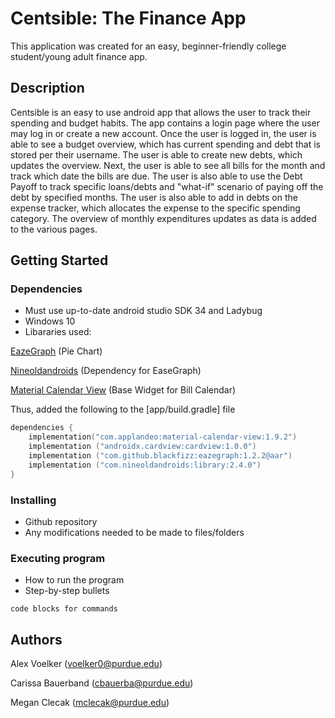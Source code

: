 # Centsible: The Finance App

This application was created for an easy, beginner-friendly college student/young adult finance app. 

## Description

Centsible is an easy to use android app that allows the user to track their spending and budget habits. The app contains a login page where the user may log in or create a new account. Once the user is logged in, the user is able to see a budget overview, which has current spending and debt that is stored per their username. The user is able to create new debts, which updates the overview. Next, the user is able to see all bills for the month and track which date the bills are due. The user is also able to use the Debt Payoff to track specific loans/debts and "what-if" scenario of paying off the debt by specified months. The user is also able to add in debts on the expense tracker, which allocates the expense to the specific spending category. The overview of monthly expenditures updates as data is added to the various pages.

## Getting Started

### Dependencies

* Must use up-to-date android studio SDK 34 and Ladybug 
* Windows 10
* Libararies used:

[EazeGraph](https://github.com/paulroehr/EazeGraph) (Pie Chart)

[Nineoldandroids](https://mvnrepository.com/artifact/com.nineoldandroids/library/2.4.0) (Dependency for EaseGraph)

[Material Calendar View](https://github.com/Applandeo/Material-Calendar-View) (Base Widget for Bill Calendar)

Thus, added the following to the [app/build.gradle] file
```kotlin
dependencies {
    implementation("com.applandeo:material-calendar-view:1.9.2")
    implementation ("androidx.cardview:cardview:1.0.0")
    implementation ("com.github.blackfizz:eazegraph:1.2.2@aar")
    implementation ("com.nineoldandroids:library:2.4.0")
}
```

### Installing

* Github repository 
* Any modifications needed to be made to files/folders

### Executing program

* How to run the program
* Step-by-step bullets
```
code blocks for commands
```

## Authors

Alex Voelker (voelker0@purdue.edu) 

Carissa Bauerband (cbauerba@purdue.edu)

Megan Clecak (mclecak@purdue.edu)
